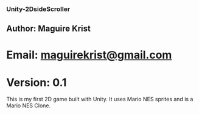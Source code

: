 ### Unity-2DsideScroller
## Author: Maguire Krist
# Email: maguirekrist@gmail.com
# Version: 0.1
This is my first 2D game built with Unity. It uses Mario NES sprites and is a Mario NES Clone.

